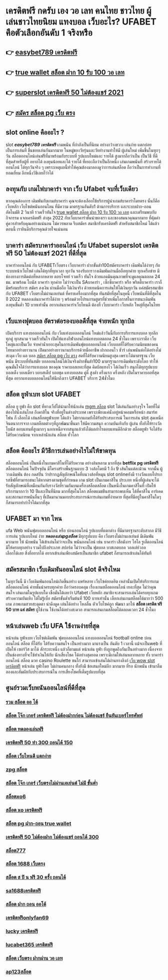 # เครดิตฟรี กดรับ เอง วอ เลท คนไทย ชาวไทย ผู้เล่นชาวไทยนิยม แทงบอล เว็บอะไร? UFABET คือตัวเลือกอันดับ 1 จริงหรือ

## 👉 [easybet789 เครดิตฟรี](https://member.mabet.net/?action=login)
## 👉 [true wallet สล็อต ฝาก 10 รับ 100 วอ เลท](https://member.mabet.net/?action=login)
## 👉 [superslot เครดิตฟรี 50 ไม่ต้องแชร์ 2021](https://mabet.net/register/)
## 👉 [สมัคร สล็อต pg เว็บ ตรง](https://mabet.net/)

##  slot online  คืออะไร ?

 slot ***easybet789 เครดิตฟรี***  เกมพนัน ที่กำลังเป็นที่นิยม อย่างกว้างขวาง  เล่นง่าย  แตกบ่อย  เป็นการเล่นที่ ชื่นชอบเล่นกันมากมาย ในหมู่ของวัยรุ่นและวัยทำงานทำให้มี ผู้เล่นใหม่ เพิ่มขึ้นในทุกๆวัน  สล็อตออนไลน์เล่นฟรีที่มาพร้อมกับระบบที่ รูปแบบใหม่และ รายได้ สูงมากถือว่าเป็น เป็นวิธี ที่ดีที่สุดสำหรับผู้ที่ อยากได้ ลงทุนน้อยและได้ รายได้ ที่เยอะถือว่าเป็นอีกหนึ่ง เล่นเกมพนันที่ สร้างรายได้ ออนไลน์ ได้ทุกวันจริง ๆ เพราะเหตุผลนี้ทำให้คุณต้องมาลองดูว่าการเล่นสล็อต ถือว่าเป็นการทำงานที่ ยอดเยี่ยม อีกหนึ่งวิธีเลยก็ว่าได้


## ลงทุนกับ เกมไพ่บาคาร่า  จาก เว็บ Ufabet จบที่เว็บเดียว

หากคุณต้องการ เดิมพันกับเกมส์บาคาร่า คุณจะต้องเลือกใช้บริการผู้นำเกมส์บาคาร่าโดยตรง นั้นก็คือ เว็บหลัก เว็บไซต์พนันออนไลน ที่มีความ มาตรฐานอันดับ1  ด้านการบริการ และระบบฝาก-ถอนอัตโนมัติ  2 วินาที   รวดเร็วทันใจ [true wallet สล็อต ฝาก 10 รับ 100 วอ เลท](https://mabet.net/register/) และเตรียมพบกับกิจกรรม  แจกเครดิตฟรี ล่าสุด 2022 กับเว็บบาคาร่าชั้นนำของเรา และของสมนาคุณมากมาย ที่คุ้มค่าคู่ควรสำหรับคุณอย่างแน่นอน ไม่ควรพลาด รีบสมัคร สมาชิกรับเครดิตฟรี สำหรับสมาชิกใหม่ ได้แล้วตอนนี้ เรายินดีบริการคุณด้วยใจแน่นอน


##  บาคาร่า สมัครบาคาร่าออนไลน์  เว็บ Ufabet **superslot เครดิตฟรี 50 ไม่ต้องแชร์ 2021**  ที่ดีที่สุด

บาคาร่าออนไลน์ กับ UFABETเว็บตรง   เว็บบาคาร่า ฝากขั้นต่ํา100สมัครบาคาร่า เดิมพันได้ง่ายๆ กับ ระบบหน้าเว็บไซต์ เล่นได้ทุกที่ทุกเวลา ทุกวัน รองรับการวางเดิมพันผ่านมือถือทุกค่าย ทุกเครือข่าย มีช่องทางการติดต่อที่หลากหลาย ตอบโจทย์ รวดเร็ว ทันใจ ด้วยแอดมินคุณภาพที่จะดูแลคุณตลอด 24 ชม. มาพร้อม โบนัส  บาคาร่า  ทุกค่าย ไม่ว่าจะเป็น SAบาคาร่า , เซ็กซี่บาคาร่า หรือ พริตตี้บาคาร่า เราก็มีพร้อมบริการ สมัคร ลงเงิน ผ่านมือถือ ได้เงินจริง ด้วยเทคนิคการเล่นให้ได้เงินทุกวัน แค่สมัครสมาชิกกับ UFABET เว็บตรงไม่ผ่านเอเย่นต์ ที่ครบเครื่องมากที่สุด ทันสมัยที่สุดในยุคนี้ เว็บพนันที่ดีที่สุดในปี 2022 ทดลองเล่นบาคาร่าได้ง่าย ๆ พร้อมด้วยโปรแกรมสูตรที่ช่วยเพิ่มโอกาสในการชนะเดิมพัน ลงทุนขั้นต่ำ 10 บาทเท่านั้น อยากเล่นบาคาร่าเว็บไหนดี ต้องที่ เว็บบาคาร่า  เว็บหลัก  ใหญ่ที่สุดในไทย


##  เว็บแทงฟุตบอล อัตราต่อรองบอลดีที่สุด จ่ายหนัก ทุกบิล

เปิดบริการ แทงบอลออนไลน์ กับ เว็บแท่งบอลออนไลน์
ใหม่แล้ววันนี้กับการบริการแทงบอล ทุกลีก ทุกคู่ ทุกสนาม รวดเร็วทันใจ เปิดให้แทงกีฬาออนไลน์แทงบอลตลอด 24 ชั่วโมง เพราะเราคือ เว็บใหญ่และเป็นเว็บ จ่ายค่าน้ำเยอะสุดในการเดิมพันฟุตบอลออนไลน์ เว็บบอลที่ได้รับความนิยมของคนไทยมาอย่างยาวนาน เปิดมาอย่างยาวนานบริการด้วยมืออาชีพ ฝากถอนไว ชัวร์ เล่นพนันต่อได้อย่างไม่สะดุด เว็บ ผล บอล [สมัคร สล็อต pg เว็บ ตรง](https://mabet.net/) สดที่ได้รับความนิยมสูงสุด เพราะได้มาตรฐาน เว็บ พนัน มีระบบที่ทันสมัย บอลออนไลน์ได้เงินจริงฝากขั้นต่ํา100 มาตรฐานการเดิมพันระดับโลก ทำให้คุณมั่นใจได้ว่าการแทงบอล ของคุณ ราคาบอลเยอะที่สุด  คิดบิลแทงไว ได้เงินเร็ว  สนุกได้ทุกรูปแบบ บอลเต็ง บอลเดี่ยว บอบสเต็ป บอลชุด แทงบอลสด คู่คี่ สูงต่ำ ครึ่งแรก ครึ่งหลัง เปิดในราคาบอลที่สุดที่สุด อยากแทงบอลออนไลน์ให้นึกถึงเรา UFABET บริการ 24ชั่วโมง 


## สล็อต ยูฟ่าเบท  slot   UFABET

สล็อต ยู ยูฟ่า คือ  slot ที่ทางเว็ปได้นำมาให้นักเล่น [mgm สล็อต](https://mabet.net/credit-free-50/) slot  ได้เล่นกันอย่างจุใจ โดยที่ไม่ต้องไปนั่งเล่นไกล ถึงคาสิโน จริงที่อยู่ในต่างประเทศ เพราะเพียงแค่นั่งอยู่หน้าคอมหรือหน้า สมาร์ทโฟน ก็ เลือกได้ เล่นสล็อตยูฟ่าเบท  ได้แล้ว  ไม่ยากแถมยังได้รับประสบการณ์ ในการเล่น slot สุดเหนือจินตนาการจาก เกมสล็อตต่างๆที่ถูกพัฒนาขึ้นมา ให้มีความสนุก ความบันเทิงกับ ผู้เล่น  ทั้งยังให้รางวัลโบนัส ตอบแทนที่สูงมากๆ นอกเหนือจากสนุกแล้วยังได้ผลกำไรตอบแทนดีอีกด้วย  สล็อตยูฟ่า จึงได้รับ ได้รับความนิยม จากเหล่านักเล่น สล็อต  ทั่วโลก 


## สล็อต  คืออะไร มีวิธีการเล่นอย่างไรไม่ให้ขาดทุน

 สล็อตออนไลน์ เป็นหนึ่งในเกมคาสิโนที่ได้รับความ อย่างล้นหลาม มากที่สุด  **betflix pg เครดิตฟรี** สล็อตออนไลน์ ในปัจจุบัน มีโครงสร้างพื้นฐานแบบ 3 วงล้อโดยมี 1 ถึง 9 เส้นในแต่ละม้วน จากนั้น ผู้วางเดิมพัน ต้อง กดสปิน ว่าปรากฏสัญลักษณ์ใดที่บนวงล้อที่หมุน  slot onlineยังมี รางวัลแบบโปรเกรสซีฟที่สามารถชนะได้หากตรงตามชุดที่กำหนด เกม slot เป็นเกมคาสิโน ประเภท หนึ่งที่ผู้เล่นจะได้รับสัญลักษณ์ที่เหมือนกันกับรางวัลที่รวมกันบนเครื่องสล็อตสล็อต เป็นหนึ่งในเกมคาสิโนที่ เปิดให้บริการมากกว่า 10 ปีและเป็นที่นิยม มากที่สุดในโลก สล็อตแมชชีนสามารถพบเห็น ได้ที่คาสิโน อาร์เคด และสถานการพนันอื่นๆ ที่เปิดมานานมอบประสบการณ์การเล่นเกมที่ง่ายดาย ที่สุดที่มีอยู่ในคาสิโนใดๆ ก็สามารถทำกำไรได้มากที่สุด 

## UFABET มา จาก ไหน

 ufa Web พนันฟุตบอลออนไลน์     หรือ  บ่อนออนไลน์  รูปแบบที่แตกต่าง ที่มีมาตรฐานระดับสากล  มีวิธีการเล่น  รูปแบบใหม่  ง่าย   ***ทดลองเล่นpgสล็อต***  มีทุกรูปแบบ คือ  เว็บตรงไม่ผ่านเอเย่นต์   มีเดิมพันมากมาย   ให้ นักพนัน  ได้เข้าเล่นไม่ว่าจะเป็น  พนันออนไลน์   เช่น บาคาร่า   เสือมังกร  ไฮโล รูเล็ตออนไลน์    มีให้ครบทุกอย่าง รวมไปถึงประเภท สปอร์ต   ไม่ว่าจะเป็น ฟุตบอล   บาสเกตบอล   วอลเล่ย์วอล  
  เลือกได้เลย    สิ่งที่อยากได้ อยากเข้าเล่นเพียงสมัครเป็นสมาชิก    ufabet  ก็สามารถเข้าเล่นได้ทันที


## สมัครสมาชิก  เว็บเดิมพันออนไลน์  slot  ดีจริงไหม

ในทุกวันนี้ มี เว็บเดิมพันออนไลน์เกิดขึ้นอย่าง แพร่หลาย  เว็บไซค์ยอดฮิต เหล่านั้นเปิดให้บริการเกมสล็อตออนไลน์  ค่ายชั้นนำครบทุกค่าย  ถือว่าครอบคลุม เรื่องเกมสล็อตออนไลน์ เยอะที่สุด ไม่ว่าคุณสนใจ เล่นเกมในรูปแบบใด   เชื่อมั่นได้เลยว่า  Ufabet เว็บหลัก สมาชิกจะสามารถเล่นได้ครบทุกเกม สร้างความบันเทิง ได้ไม่รู้เบื่อ สมัครขั้นต่ำเริ่มต้นที่ 100 บาทเท่านั้น เลือกเล่นเกมสล็อตได้มากว่า 500 เกม ภาพเกมสวยสะดุดตา น่าดึงดูด เล่นได้อย่าง ไหลลื่น ตัวเว็บไซค์ถูก พัฒนา มาให้ **สล็อต เครดิต ฟรี 50 บาท แค่ สมัคร** ผู้ใช้งาน ใช้งานได้อย่างสะดวก สามารถเล่นเกมสล็อตได้ตลอดเวลา 24 ชั่วโมง

## หน้าเล่นweb  เว็บ UFA ใช้งานง่ายที่สุด 

หน้าเล่น ยูฟ่าเบท  เว็บไซต์เดิมพัน  ฟุตบอลออนไลน์ แทงบอลออนไลน์ football online  บ่อนออนไลน์  สล็อต ที่ได้รับ ได้รับความสนใจ เป็นอย่างมาก มาแรงเป็น อันดับ 1   เวลานี้  แม้จะเป็นweb ที่เปิดให้ เซอร์วิส มาได้ สักระยะหนึ่ง แล้วก็ตามแต่ หน้าเล่น  ยูฟ่า ยังถูกพูดถึงกันเป็นอย่างมาก เนื่องจากเป็นช่องทางที่จะใช้ทำเงินให้กับ นักเสี่ยงโชค  ได้อย่างสุดยอด  เพราะมีเกมให้เล่นหลากหลาย ทั้ง  บาคาร่าออนไลน์   สล็อต  มวย  casino    Roulette   ชนไก่ สามารถเข้าเล่นได้ผ่านทางลิงก์  [เว็บ wow slot เครดิตฟรี](https://bio.link/tisawago) หน้าเล่น  ยูฟ่าโดย  ไม่ผ่านคนกลาง ทั้งยังมี ข้อเสนอใหม่อีก มากมาย ที่รอ นักพนัน  เข้ามาลิ้มลองและสัมผัสกับประสบการณ์ใน การเสี่ยงโชคที่เต็มรูปแบบที่สุด


## ศูนย์รวมเว็บพนันออนไลน์ที่ดีที่สุด

### [รวม สล็อต ออ โต้](https://atom.io/themes/สมัคร%20Slot%20PG%20joker%20เครดิตฟรี%2050%20ไม่ต้องแชร์2021%20008%20สล็อต%2020%20รับ%20100%20เว็บตรง100%)
### [สล็อต โจ๊ก เกอร์ เครดิตฟรี ไม่ต้องฝากก่อน ไม่ต้องแชร์ ยืนยันเบอร์โทรศัพท์](https://atom.io/themes/สมัคร%20Slot%20PG%20สล็อต555%20008%20สล็อต%2020%20รับ%20100%20เว็บตรง100%)
### [สล็อต ทดลองเล่นฟรี](https://atom.io/themes/สมัคร%20Slot%20PG%20สล็อต%20777%20เครดิตฟรี%20ล่าสุด%20008%20สล็อต%2020%20รับ%20100%20เว็บตรง100%)
### [เครดิตฟรี 50 ทำ 300 ถอนได้ 150](https://atom.io/themes/สมัคร%20Slot%20PG%20เว็บ%20สล็อต%20ฟรี%20เครดิต%20008%20สล็อต%2020%20รับ%20100%20เว็บตรง100%)
### [สล็อต เว็บไหนดี แตกง่าย](https://atom.io/themes/สมัคร%20Slot%20PG%20เครดิตฟรี500%20008%20สล็อต%2020%20รับ%20100%20เว็บตรง100%)
### [zpg สล็อต](https://atom.io/themes/สมัคร%20Slot%20PG%20เว็บ%20สล็อต%20แจก%20เครดิต%20ฟรี%20ล่าสุด%202021%20008%20สล็อต%2020%20รับ%20100%20เว็บตรง100%)
### [สล็อต โจ๊ก เกอร์ เว็บตรงไม่ผ่านเอเย่นต์ ไม่มี ขั้นต่ำ](https://atom.io/themes/สมัคร%20Slot%20PG%20777%20สล็อต%20008%20สล็อต%2020%20รับ%20100%20เว็บตรง100%)
### [สล็อตxo6](https://atom.io/themes/สมัคร%20Slot%20PG%20asia999%20เครดิตฟรี%20008%20สล็อต%2020%20รับ%20100%20เว็บตรง100%)
### [สล็อต xo เครดิตฟรี](https://atom.io/themes/สมัคร%20Slot%20PG%20superslot%20444%20เครดิตฟรี%2050%20008%20สล็อต%2020%20รับ%20100%20เว็บตรง100%)
### [สล็อต pg ฝาก-ถอน true wallet](https://atom.io/themes/สมัคร%20Slot%20PG%2066สล็อต%20008%20สล็อต%2020%20รับ%20100%20เว็บตรง100%)
### [เครดิตฟรี 50 ไม่ต้องฝาก ไม่ต้องแชร์ ถอนได้ 300](https://atom.io/themes/สมัคร%20Slot%20PG%20betflik%20เครดิตฟรี%20100%20008%20สล็อต%2020%20รับ%20100%20เว็บตรง100%)
### [สล็อต777](https://atom.io/themes/สมัคร%20Slot%20PG%20สล็อต%20เกมส์%20ไหน%20ดี%20โบนัส%20แตก%20บ่อยpantip%20008%20สล็อต%2020%20รับ%20100%20เว็บตรง100%)
### [สล็อต 1688 เว็บตรง](https://atom.io/themes/สมัคร%20Slot%20PG%20สล็อต%20สัตว์%20008%20สล็อต%2020%20รับ%20100%20เว็บตรง100%)
### [สล็อต ส ปิ น ฟรี 30 ครั้ง ถอนได้](https://atom.io/themes/สมัคร%20Slot%20PG%20wo365%20เครดิตฟรี%20008%20สล็อต%2020%20รับ%20100%20เว็บตรง100%)
### [sa1688เครดิตฟรี](https://atom.io/themes/สมัคร%20Slot%20PG%20สล็อตm24%20008%20สล็อต%2020%20รับ%20100%20เว็บตรง100%)
### [สล็อต ฝาก ถอน ออโต้](https://atom.io/themes/สมัคร%20Slot%20PG%20superslot%20wallet%20เครดิตฟรี%20008%20สล็อต%2020%20รับ%20100%20เว็บตรง100%)
### [เครดิตฟรีonlyfan69](https://atom.io/themes/สมัคร%20Slot%20PG%20เครดิตฟรี100%20008%20สล็อต%2020%20รับ%20100%20เว็บตรง100%)
### [lucky เครดิตฟรี](https://atom.io/themes/สมัคร%20Slot%20PG%20สล็อต%20ฝาก%2020%20รับ%20100%20เว็บตรง%20008%20สล็อต%2020%20รับ%20100%20เว็บตรง100%)
### [lucabet365 เครดิตฟรี](https://atom.io/themes/สมัคร%20Slot%20PG%20wow%20slot%20888เครดิตฟรี%20008%20สล็อต%2020%20รับ%20100%20เว็บตรง100%)
### [สล็อต เว็บตรง ฝากผ่าน วอ เลท](https://atom.io/themes/สมัคร%20Slot%20PG%20สล็อต%20xo%20เว็บตรง%20ไม่ผ่านเอเย่นต์%202021%20008%20สล็อต%2020%20รับ%20100%20เว็บตรง100%)
### [ap123สล็อต](https://atom.io/themes/สมัคร%20Slot%20PG%20สล็อต%20ตรง%20008%20สล็อต%2020%20รับ%20100%20เว็บตรง100%)